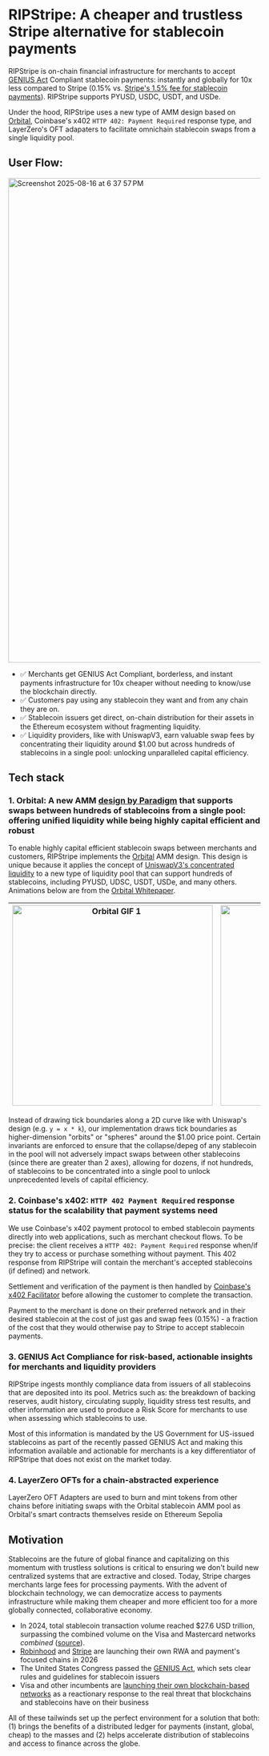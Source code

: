 # RIPStripe: A cheaper and trustless Stripe alternative for stablecoin payments
RIPStripe is on-chain financial infrastructure for merchants to accept [GENIUS Act](https://www.congress.gov/bill/119th-congress/senate-bill/394/text) Compliant stablecoin payments: instantly and globally for 10x less compared to Stripe (0.15% vs. [Stripe's 1.5% fee for stablecoin payments](https://stripe.com/pricing#payments)). RIPStripe supports PYUSD, USDC, USDT, and USDe.

Under the hood, RIPStripe uses a new type of AMM design based on [Orbital](https://www.paradigm.xyz/2025/06/orbital), Coinbase's x402 `HTTP 402: Payment Required` response type, and LayerZero's OFT adapaters to facilitate omnichain stablecoin swaps from a single liquidity pool. 

## User Flow:
<img width="1392" height="967" alt="Screenshot 2025-08-16 at 6 37 57 PM" src="https://github.com/user-attachments/assets/0b52479c-276a-4f21-8af9-c2f7fd5baa71" />

* :white_check_mark: Merchants get GENIUS Act Compliant, borderless, and instant payments infrastructure for 10x cheaper without needing to know/use the blockchain directly.
* :white_check_mark: Customers pay using any stablecoin they want and from any chain they are on.
* :white_check_mark: Stablecoin issuers get direct, on-chain distribution for their assets in the Ethereum ecosystem without fragmenting liquidity.
* :white_check_mark: Liquidity providers, like with UniswapV3, earn valuable swap fees by concentrating their liquidity around $1.00 but across hundreds of stablecoins in a single pool: unlocking unparalleled capital efficiency.

## Tech stack
### 1. Orbital: A new AMM [design by Paradigm](https://www.paradigm.xyz/2025/06/orbital) that supports swaps between hundreds of stablecoins from a single pool: offering unified liquidity while being highly capital efficient and robust
To enable highly capital efficient stablecoin swaps between merchants and customers, RIPStripe implements the [Orbital](https://www.paradigm.xyz/2025/06/orbital) AMM design. This design is unique because it applies the concept of [UniswapV3's concentrated liquidity](https://docs.uniswap.org/concepts/protocol/concentrated-liquidity) to a new type of liquidity pool that can support hundreds of stablecoins, including PYUSD, UDSC, USDT, USDe, and many others. Animations below are from the [Orbital Whitepaper](https://www.paradigm.xyz/2025/06/orbital).

| <img src="https://raw.githubusercontent.com/leeederek/sphere-swap/main/media/orbital-gif-1.gif" width="400" alt="Orbital GIF 1" /> | <img src="https://raw.githubusercontent.com/leeederek/sphere-swap/main/media/orbital-gif-2.gif" width="400" alt="Orbital GIF 2" /> |
|---|---|

Instead of drawing tick boundaries along a 2D curve like with Uniswap's design (e.g. `y = x * k`), our implementation draws tick boundaries as higher-dimension "orbits" or "spheres" around the $1.00 price point. Certain invariants are enforced to ensure that the collapse/depeg of any stablecoin in the pool will not adversely impact swaps between other stablecoins (since there are greater than 2 axes), allowing for dozens, if not hundreds, of stablecoins to be concentrated into a single pool to unlock unprecedented levels of capital efficiency. 

### 2. Coinbase's x402: `HTTP 402 Payment Required` response status for the scalability that payment systems need
We use Coinbase's x402 payment protocol to embed stablecoin payments directly into web applications, such as merchant checkout flows. To be precise: the client receives a `HTTP 402: Payment Required` response when/if they try to access or purchase something without payment. This 402 response from RIPStripe will contain the merchant's accepted stablecoins (if defined) and network. 

Settlement and verification of the payment is then handled by [Coinbase's x402 Facilitator](https://docs.cdp.coinbase.com/api-reference/v2/rest-api/x402-facilitator/x402-facilitator) before allowing the customer to complete the transaction. 

Payment to the merchant is done on their preferred network and in their desired stablecoin at the cost of just gas and swap fees (0.15%) - a fraction of the cost that they would otherwise pay to Stripe to accept stablecoin payments.

### 3. GENIUS Act Compliance for risk-based, actionable insights for merchants and liquidity providers 
RIPStripe ingests monthly compliance data from issuers of all stablecoins that are deposited into its pool. Metrics such as: the breakdown of backing reserves, audit history, circulating supply, liquidity stress test results, and other information are used to produce a Risk Score for merchants to use when assessing which stablecoins to use. 

Most of this information is mandated by the US Government for US-issued stablecoins as part of the recently passed GENIUS Act and making this information available and actionable for merchants is a key differentiator of RIPStripe that does not exist on the market today.

### 4. LayerZero OFTs for a chain-abstracted experience 
LayerZero OFT Adapters are used to burn and mint tokens from other chains before initiating swaps with the Orbital stablecoin AMM pool as Orbital's smart contracts themselves reside on Ethereum Sepolia

## Motivation
Stablecoins are the future of global finance and capitalizing on this momentum with trustless solutions is critical to ensuring we don't build new centralized systems that are extractive and closed. Today, Stripe charges merchants large fees for processing payments. With the advent of blockchain technology, we can democratize access to payments infrastructure while making them cheaper and more efficient too for a more globally connected, collaborative economy.
* In 2024, total stablecoin transaction volume reached $27.6 USD trillion, surpassing the combined volume on the Visa and Mastercard networks *combined* ([source](https://blog.cex.io/ecosystem/stablecoin-landscape-34864)). 
* [Robinhood](https://newsroom.aboutrobinhood.com/robinhood-launches-stock-tokens-reveals-layer-2-blockchain-and-expands-crypto-suite-in-eu-and-us-with-perpetual-futures-and-staking/) and [Stripe](https://cryptobriefing.com/stripe-builds-tempo-blockchain-paradigm/) are launching their own RWA and payment's focused chains in 2026
* The United States Congress passed the [GENIUS Act](https://www.congress.gov/bill/119th-congress/senate-bill/394/text), which sets clear rules and guidelines for stablecoin issuers
* Visa and other incumbents are [launching their own blockchain-based networks](https://corporate.visa.com/en/about-visa/visanet.html) as a reactionary response to the real threat that blockchains and stablecoins have on their business

All of these tailwinds set up the perfect environment for a solution that both: (1) brings the benefits of a distributed ledger for payments (instant, global, cheap) to the masses and (2) helps accelerate distribution of stablecoins and access to finance across the globe.


















